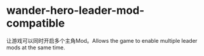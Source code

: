 # wander-hero-leader-mod-compatible
让游戏可以同时开启多个主角Mod。Allows the game to enable multiple leader mods at the same time.
